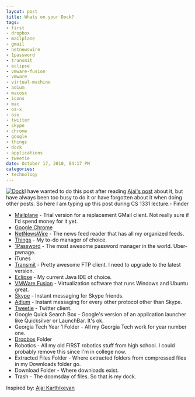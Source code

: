 ```yaml
--- 
layout: post
title: Whats on your Dock?
tags: 
- first
- dropbox
- mailplane
- gmail
- netnewswire
- 1password
- transmit
- eclipse
- vmware-fusion
- vmware
- virtual-machine
- adium
- macosx
- icons
- mac
- os-x
- osx
- twitter
- skype
- chrome
- google
- things
- dock
- applications
- tweetie
date: October 17, 2010, 04:17 PM
categories: 
- technology
---
```

[![](http://www.tanner-smith.com/wp-content/uploads/2010/10/dock-1024x81.png "Dock")](http://www.tanner-smith.com/wp-content/uploads/2010/10/dock.png)I have wanted to do this post after reading [Ajai's post](http://www.ajaimk.com/2010/08/26/whats-on-your-dock/) about it, but have always been too busy to do it or have forgotten about it when doing other posts. So here I am typing up this post during CS 1331 lecture.- Finder
- [Mailplane](http://mailplaneapp.com/) - Trial version for a replacement GMail client. Not really sure if I'd spend money for it yet.
- [Google Chrome](http://www.google.com/chrome/intl/en/landing_chrome_mac.html?hl=en)
- [NetNewsWire](http://netnewswireapp.com/) - The news feed reader that has all my organized feeds.
- [Things](http://culturedcode.com/things/) - My to-do manager of choice.
- [1Password](http://agilewebsolutions.com/products/1Password) - The most awesome password manager in the world. Uber-pwnage.
- iTunes
- [Transmit](http://www.panic.com/transmit/) - Pretty awesome FTP client. I need to upgrade to the latest version.
- [Eclipse](http://www.eclipse.org/) - My current Java IDE of choice.
- [VMWare Fusion](http://www.vmware.com/products/fusion/) - Virtualization software that runs Windows and Ubuntu great.
- [Skype](http://www.skype.com/intl/en-us/home) - Instant messaging for Skype friends.
- [Adium](http://adium.im/) - Instant messaging for every other protocol other than Skype.
- [Tweetie](http://www.atebits.com/tweetie-mac/) - Twitter client.
- Google Quick Search Box - Google's version of an application launcher like Quicksilver or LaunchBar. It's ok.
- Georgia Tech Year 1 Folder - All my Georgia Tech work for year number one.
- [Dropbox](http://www.dropbox.com/) Folder
- Robotics - All my old FIRST robotics stuff from high school. I could probably remove this since I'm in college now.
- Extracted Files Folder - Where extracted folders from compressed files in my Downloads folder go.
- Download Folder - Where downloads exist.
- Trash - The doomsday of files.
So that is my dock.

Inspired by: [Ajai Karthikeyan](http://www.ajaimk.com/2010/08/26/whats-on-your-dock/)
